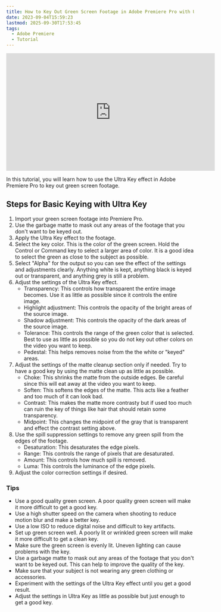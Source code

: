 ```yaml
---
title: How to Key Out Green Screen Footage in Adobe Premiere Pro with Ultra Key
date: 2023-09-04T15:59:23
lastmod: 2025-09-30T17:53:45
tags:
  - Adobe Premiere
  - Tutorial
---
```


<div class="iframe-16-9-container">
<iframe class="youTubeIframe" width="560" height="315" src="https://www.youtube.com/embed/gkZMbMUo-f0?rel=0" title="YouTube video player" frameborder="0" allow="accelerometer; autoplay; clipboard-write; encrypted-media; gyroscope; picture-in-picture; web-share" referrerpolicy="strict-origin-when-cross-origin" allowfullscreen></iframe>
</div>

In this tutorial, you will learn how to use the Ultra Key effect in Adobe Premiere Pro to key out green screen footage.

## Steps for Basic Keying with Ultra Key

1. Import your green screen footage into Premiere Pro.
2. Use the garbage matte to mask out any areas of the footage that you don't want to be keyed out.
3. Apply the Ultra Key effect to the footage.
4. Select the key color. This is the color of the green screen. Hold the Control or Command key to select a larger area of color. It is a good idea to select the green as close to the subject as possible.
5. Select "Alpha" for the output so you can see the effect of the settings and adjustments clearly. Anything white is kept, anything black is keyed out or transparent, and anything grey is still a problem.
6. Adjust the settings of the Ultra Key effect.
   - Transparency: This controls how transparent the entire image becomes. Use it as little as possible since it controls the entire image.
   - Highlight adjustment: This controls the opacity of the bright areas of the source image.
   - Shadow adjustment: This controls the opacity of the dark areas of the source image.
   - Tolerance: This controls the range of the green color that is selected. Best to use as little as possible so you do not key out other colors on the video you want to keep.
   - Pedestal: This helps removes noise from the the white or "keyed" areas.
7. Adjust the settings of the matte cleanup section only if needed. Try to have a good key by using the matte clean up as little as possible.
   - Choke: This shrinks the matte from the outside edges. Be careful since this will eat away at the video you want to keep.
   - Soften: This softens the edges of the matte. This acts like a feather and too much of it can look bad.
   - Contrast: This makes the matte more contrasty but if used too much can ruin the key of things like hair that should retain some transparency.
   - Midpoint: This changes the midpoint of the gray that is transparent and effect the contrast setting above.
8. Use the spill suppression settings to remove any green spill from the edges of the footage.
   - Desaturation: This desaturates the edge pixels.
   - Range: This controls the range of pixels that are desaturated.
   - Amount: This controls how much spill is removed.
   - Luma: This controls the luminance of the edge pixels.
9. Adjust the color correction settings if desired.

### Tips

- Use a good quality green screen. A poor quality green screen will make it more difficult to get a good key.
- Use a high shutter speed on the camera when shooting to reduce motion blur and make a better key.
- Use a low ISO to reduce digital noise and difficult to key artifacts.
- Set up green screen well. A poorly lit or wrinkled green screen will make it more difficult to get a clean key.
- Make sure the green screen is evenly lit. Uneven lighting can cause problems with the key.
- Use a garbage matte to mask out any areas of the footage that you don't want to be keyed out. This can help to improve the quality of the key.
- Make sure that your subject is not wearing any green clothing or accessories.
- Experiment with the settings of the Ultra Key effect until you get a good result.
- Adjust the settings in Ultra Key as little as possible but just enough to get a good key.
